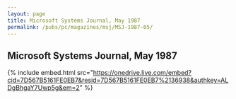 ```yaml
---
layout: page
title: Microsoft Systems Journal, May 1987
permalink: /pubs/pc/magazines/msj/MSJ-1987-05/
---
```


Microsoft Systems Journal, May 1987
-----------------------------------

{% include embed.html src="https://onedrive.live.com/embed?cid=7D567B5161FE0EB7&resid=7D567B5161FE0EB7%2136938&authkey=ALDgBhgaY7Uwp5g&em=2" %}
